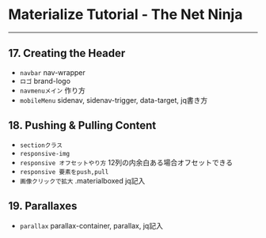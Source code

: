 # Materialize Tutorial - The Net Ninja

---

## 17. Creating the Header

- `navbar`  nav-wrapper
- `ロゴ`  brand-logo
- `navmenuメイン`  作り方
- `mobileMenu`  sidenav, sidenav-trigger, data-target, jq書き方

## 18. Pushing & Pulling Content

- `sectionクラス`
- `responsive-img`
- `responsive オフセットやり方` 12列の内余白ある場合オフセットできる
- `responsive 要素をpush,pull` 
- `画像クリックで拡大` .materialboxed jq記入

## 19. Parallaxes

- `parallax` parallax-container, parallax, jq記入

